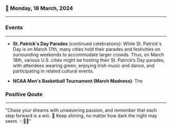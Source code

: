 ### 📅 Monday, 18 March, 2024
------
### Events
------
- **St. Patrick's Day Parades** (continued celebrations): While St. Patrick's Day is on March 17th, many cities hold their parades and festivities on surrounding weekends to accommodate larger crowds. Thus, on March 18th, various U.S. cities might be hosting their St. Patrick’s Day parades, with attendees wearing green, enjoying Irish music and dance, and participating in related cultural events.

- **NCAA Men's Basketball Tournament (March Madness)**: The
### Positive Qoute
------
"Chase your dreams with unwavering passion, and remember that each step forward is a win. 🌟 Keep shining, no matter how dark the night may seem. ✨💪😊"

